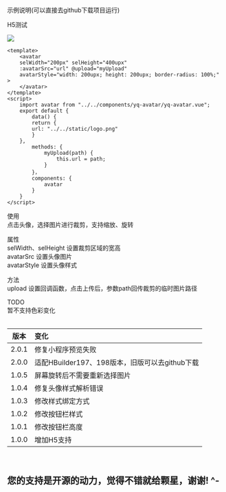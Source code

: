 示例说明(可以直接去github下载项目运行)

H5测试

<img src='http://www.snyvic.eu/static/m.png'/>

```
<template>
    <avatar
	selWidth="200px" selHeight="400upx"
	:avatarSrc="url" @upload="myUpload"
	avatarStyle="width: 200upx; height: 200upx; border-radius: 100%;" >
    </avatar>
</template>
<script>
    import avatar from "../../components/yq-avatar/yq-avatar.vue";
    export default {
    	data() {
	    return {
		url: "../../static/logo.png"
	    }
	},
        methods: {
            myUpload(path) {
                this.url = path;
            }
        }，
        components: {
            avatar
        }
    }
</script>
```



使用<br/>
点击头像，选择图片进行裁剪，支持缩放、旋转<br/>

属性<br/>
selWidth、selHeight 设置裁剪区域的宽高<br/>
avatarSrc 设置头像图片<br/>
avatarStyle 设置头像样式<br/>

方法<br/>
upload 设置回调函数，点击上传后，参数path回传裁剪的临时图片路径<br/>

TODO<br/>
暂不支持色彩变化<br/><br/>

| 版本  | 变化                                           |
| ----- | :--------------------------------------------- |
| 2.0.1 | 修复小程序预览失败                             |
| 2.0.0 | 适配HBuilder197、198版本，旧版可以去github下载 |
| 1.0.5 | 屏幕旋转后不需要重新选择图片                   |
| 1.0.4 | 修复头像样式解析错误                           |
| 1.0.3 | 修改样式绑定方式                               |
| 1.0.2 | 修改按钮栏样式                                 |
| 1.0.1 | 修改按钮栏高度                                 |
| 1.0.0 | 增加H5支持                                     |

<br/>

## 您的支持是开源的动力，觉得不错就给颗星，谢谢! ^-
